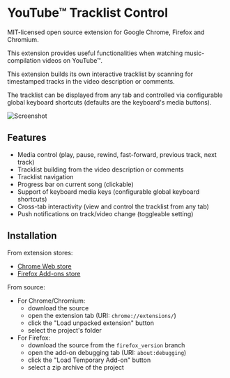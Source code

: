 # YouTube™ Tracklist Control
MIT-licensed open source extension for Google Chrome, Firefox and Chromium.  

This extension provides useful functionalities when watching music-compilation videos on YouTube™.  

This extension builds its own interactive tracklist by scanning for timestamped tracks in the video description or comments.  

The tracklist can be displayed from any tab and controlled via configurable global keyboard shortcuts (defaults are the keyboard's media buttons).

![Screenshot](img/screenshot.png)

## Features
- Media control (play, pause, rewind, fast-forward, previous track, next track)
- Tracklist building from the video description or comments
- Tracklist navigation
- Progress bar on current song (clickable)
- Support of keyboard media keys (configurable global keyboard shortcuts)
- Cross-tab interactivity (view and control the tracklist from any tab)
- Push notifications on track/video change (toggleable setting)

## Installation
From extension stores:
- [Chrome Web store](https://chrome.google.com/webstore/detail/youtube-compilation-helpe/acdincmjdbdcndnidcmajippglnbplhk)
- [Firefox Add-ons store](https://addons.mozilla.org/en/firefox/addon/youtube-tracklist-control/)

From source:
- For Chrome/Chromium:
  + download the source
  + open the extension tab (URI: `chrome://extensions/`)
  + click the "Load unpacked extension" button
  + select the project's folder
- For Firefox:
  + download the source from the `firefox_version` branch
  + open the add-on debugging tab (URI: `about:debugging`)
  + click the "Load Temporary Add-on" button
  + select a zip archive of the project

